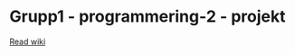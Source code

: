 # Grupp1 - programmering-2 - projekt

[Read wiki](https://github.com/idahammer/grupp1---programmering-2---projekt/wiki)
